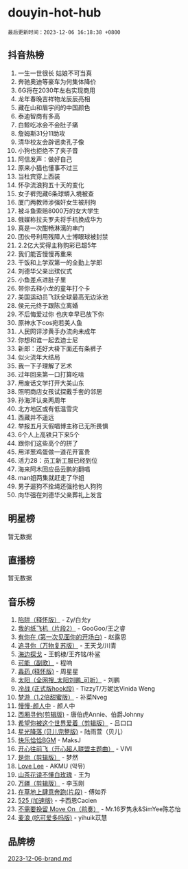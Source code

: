 # douyin-hot-hub

`最后更新时间：2023-12-06 16:18:38 +0800`

## 抖音热榜

1. 一生一世很长 姑娘不可当真
1. 奔驰奥迪等豪车为何集体降价
1. 6G将在2030年左右实现商用
1. 龙年春晚吉祥物龙辰辰亮相
1. 藏在山和眉宇间的中国颜色
1. 泰迪智商有多高
1. 白鲸吃冰会不会肚子痛
1. 詹姆斯31分11助攻
1. 清华校友会辟谣卖孔子像
1. 小狗也拒绝不了夹子音
1. 阿信发声：做好自己
1. 原来小猫也懂事不过三
1. 当杜宾穿上西装
1. 怀孕流浪狗五十天的变化
1. 女子裤兜藏6条球蟒入境被查
1. 厦门两教师涉强奸女生被刑拘
1. 被斗鱼索赔8000万的女大学生
1. 俄媒称拉夫罗夫将手机换成华为
1. 真是一次酣畅淋漓的串门
1. 团伙号利用残障人士博眼球被封禁
1. 2.2亿大奖得主称购彩已超5年
1. 我们能否慢慢再重来
1. 干饭和上学双第一的全勤上学郎
1. 刘德华父亲出殡仪式
1. 小鱼差点进肚子里
1. 带你去释小龙的童年打个卡
1. 美国运动员飞跃全球最高无边泳池
1. 侯元元终于跟陈立离婚
1. 不后悔爱过你 也庆幸早已放下你
1. 原神水下cos宛若美人鱼
1. 人民网评涉黄手办流向未成年
1. 你想和谁一起去迪士尼
1. 新郎：还好大褂下面还有条裤子
1. 似火流年大结局
1. 我一下子理解了艺术
1. 过年回来第一口打算吃啥
1. 用废话文学打开大美山东
1. 照明商店女孩试探戴手套的邻居
1. 孙海洋认亲两周年
1. 北方地区或有低温雪灾
1. 西藏并不遥远
1. 举报五月天假唱博主称已无所畏惧
1. 6个人上高铁只下来5个
1. 跟你们这些高个的拼了
1. 用洋葱鸡蛋做一道花开富贵
1. 活力28：员工新工服已经到位
1. 海来阿木回应岳云鹏的翻唱
1. man姐两集就赶走了华姐
1. 男子遛狗不拴绳还强抢他人狗狗
1. 向华强在刘德华父亲葬礼上发言

## 明星榜

暂无数据

## 直播榜

暂无数据

## 音乐榜

1. [陷阱（释怀版）](https://sf3-cdn-tos.douyinstatic.com/obj/tos-cn-ve-2774/oE8C21LeZrzKLDFfQYgMzx4GAIHageG5IzayY7) - Zy/白允y
1. [我的纸飞机（片段2）](https://sf6-cdn-tos.douyinstatic.com/obj/tos-cn-ve-2774/oM2ZrKcg2CD5AeRB2gkeXOFB1IxAGJdZPazYHf) - GooGoo/王之睿
1. [有你在 (第一次见面你的开场白)](https://sf3-cdn-tos.douyinstatic.com/obj/tos-cn-ve-2774/oAthrQ3ClJBfI57uBoFEgNDYtNCZ0TSYQQfxQ0) - 赵露思
1. [追寻你（万物复苏版）](https://sf3-cdn-tos.douyinstatic.com/obj/tos-cn-ve-2774/oYeAZJsbjIDit9APmBg8u6uDUQnHmoCf3gbo74) - 王天戈/川青
1. [海边探戈](https://sf6-cdn-tos.douyinstatic.com/obj/tos-cn-ve-2774/os9gE0VQCGqt6VQkZDyBBYvfSDY0QFe3vVmubn) - 王鹤棣/王齐铭/朴鲨
1. [可能（副歌）](https://sf3-cdn-tos.douyinstatic.com/obj/tos-cn-ve-2774/cde1731888894259b333569393c2fb51) - 程响
1. [毒药 (释怀版)](https://sf3-cdn-tos.douyinstatic.com/obj/tos-cn-ve-2774/oYILMEAzspdZBIzy4frJNB8ZHPHWAhiwowd4Ad) - 周星星
1. [太阳（全网搜_太阳刘鹏_可听）](https://sf6-cdn-tos.douyinstatic.com/obj/tos-cn-ve-2774/ogWbyIQnlBFImVbeDocRdCIYtBHlbJXgfZMvgz) - 刘鹏
1. [冷战 (正式版hook段)](https://sf3-cdn-tos.douyinstatic.com/obj/tos-cn-ve-2774/oMuEoiBasWApEMVDgNiI8VAByNmwo5J0pyf8Yx) - TizzyT/万妮达Vinida Weng
1. [梦游（1.2倍甜蜜版）](https://sf6-cdn-tos.douyinstatic.com/obj/tos-cn-ve-2774/o4gyAUm8hwufoEABmwVIiQtHsFuGzAEEWtNMzo) - 补菜Nveg
1. [慢慢-颜人中](https://sf3-cdn-tos.douyinstatic.com/obj/tos-cn-ve-2774/ocjHNfBXdBxQNC8ZGAeoLMFTUgtBg8bkExunDC) - 颜人中
1. [西厢寻他(剪辑版)](https://sf3-cdn-tos.douyinstatic.com/obj/tos-cn-ve-2774/oUsAVfAQKlRNxEv5qxvIB8o5qmIWUcXbzJKJhw) - 唐伯虎Annie、伯爵Johnny
1. [希望你被这个世界爱着（剪辑版）](https://sf6-cdn-tos.douyinstatic.com/obj/tos-cn-ve-2774/oo4H3BfEygN7l7bQaMBOZHCQ1eI4FqtED5skQ2) - 吕口口
1. [星光降落 (贝儿完整版)](https://sf3-cdn-tos.douyinstatic.com/obj/tos-cn-ve-2774/okwB9hAwyAtsFFkFBzAX1hOOfQuIoMNs0W2Mwr) - 陆雨萱（贝儿）
1. [快乐恰恰BGM](https://sf6-cdn-tos.douyinstatic.com/obj/tos-cn-ve-2774/07b173ca7d2f40f3ba0b97ac7fa3a44a) - MaksJ
1. [开心往前飞（开心超人联盟主题曲）](https://sf6-cdn-tos.douyinstatic.com/obj/tos-cn-ve-2774/9d8fb7c82cf1421fb93a9fe925275e0a) - VIVI
1. [是你（剪辑版）](https://sf3-cdn-tos.douyinstatic.com/obj/tos-cn-ve-2774/46019dae783c4c969944217fe1cfafc4) - 梦然
1. [Love Lee](https://sf3-cdn-tos.douyinstatic.com/obj/tos-cn-ve-2774/o05GbkJGbCBTdDnMtB0fwOYgkeZp23vrWQDQBS) - AKMU (악뮤)
1. [山茶花读不懂白玫瑰](https://sf3-cdn-tos.douyinstatic.com/obj/tos-cn-ve-2774/osfn8B7DktrRHEPJgPCfDbw7QDQEkwC16BxZg9) - 王为
1. [万疆（剪辑版）](https://sf6-cdn-tos.douyinstatic.com/obj/tos-cn-ve-2774/ooG7oVgFlDTelKCjCsTTobQvbdtj1BBQXnfZd8) - 李玉刚
1. [在草地上肆意奔跑(片段)](https://sf3-cdn-tos.douyinstatic.com/obj/tos-cn-ve-2774/8831d494742f45dabdfa8adb8b817259) - 傅如乔
1. [525 (加速版)](https://sf6-cdn-tos.douyinstatic.com/obj/tos-cn-ve-2774/oIfKCtqfDyP8Vc9FpAPgWMyezT6LnDT1abRwGg) - 卡西恩Cacien
1. [不需要挽留 Move On（前奏）](https://sf6-cdn-tos.douyinstatic.com/obj/tos-cn-ve-2774/ooCBhgCCkF4nExzQL9WZSUbitfA8IsDkgQIYhe) - Mr.16罗隽永&SimYee陈芯怡
1. [麦浪 (吃可爱多吗版)](https://sf3-cdn-tos.douyinstatic.com/obj/tos-cn-ve-2774/fb2bf2aaa2854aaa8ec0fcfabbee4bd8) - yihuik苡慧

## 品牌榜

[2023-12-06-brand.md](2023-12-06-brand.md)
